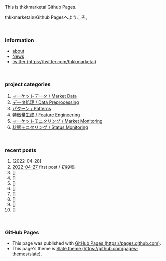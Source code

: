This is thkkmarketai Github Pages.

thkkmarketaiのGithub Pagesへようこそ。

&emsp;

### **information**
- [about](https://thkkmarketai.github.io/about)
- [News](https://thkkmarketai.github.io/news)
- [twitter (https://twitter.com/thkkmarketai)](https://twitter.com/thkkmarketai)

&emsp;

### **project categories**
1. [マーケットデータ / Market Data](https://thkkmarketai.github.io/marketdata)
2. [データ処理 / Data Preprocessing](https://thkkmarketai.github.io/datapreprocessing)
3. [パターン / Patterns](https://thkkmarketai.github.io/patterns)
4. [特徴量生成 / Feature Engineering](https://thkkmarketai.github.io/featureengineering)
5. [マーケットモニタリング / Market Monitoring](https://thkkmarketai.github.io/marketmonitoring)
6. [状態モニタリング / Status Monitoring](https://thkkmarketai.github.io/statusmonitoring)　　

&emsp;

### **recent posts**
1. [2022-04-28]
2. [2022-04-27](https://thkkmarketai.github.io/2022/04/27/first-post.html) first post / 初投稿
3. []
4. []
5. []
6. []
7. []
8. []
9. []
10. []

&emsp;

### **GitHub Pages**
- This page was published with [GitHub Pages (https://pages.github.com)](https://pages.github.com).
- This page's theme is [Slate theme (https://github.com/pages-themes/slate)](https://github.com/pages-themes/slate).
